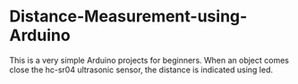 # Distance-Measurement-using-Arduino
This is a very simple Arduino projects for beginners. When an object comes close the hc-sr04 ultrasonic sensor, the distance is indicated using led. 

